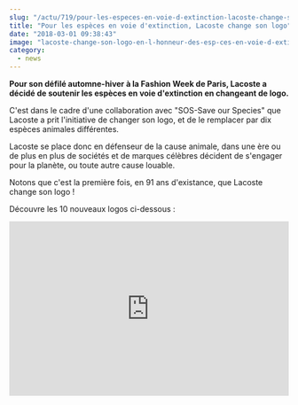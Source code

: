 ```yaml
--- 
slug: "/actu/719/pour-les-especes-en-voie-d-extinction-lacoste-change-son-logo"
title: "Pour les espèces en voie d'extinction, Lacoste change son logo"
date: "2018-03-01 09:38:43"
image: "lacoste-change-son-logo-en-l-honneur-des-esp-ces-en-voie-d-extinction-649.jpg"
category:
  - news
---
```

<p><strong>Pour son défilé automne-hiver à la Fashion Week de Paris, Lacoste a décidé de soutenir les espèces en voie d'extinction en changeant de logo.</strong></p>

<p>C'est dans le cadre d'une collaboration avec "SOS-Save our Species" que Lacoste a prit l'initiative de changer son logo, et de le remplacer par dix espèces animales différentes.</p>

<p>Lacoste se place donc en défenseur de la cause animale, dans une ère ou de plus en plus de sociétés et de marques célèbres décident de s'engager pour la planète, ou toute autre cause louable.</p>

<p>Notons que c'est la première fois, en 91 ans d'existance, que Lacoste change son logo !</p>

<p>Découvre les 10 nouveaux logos ci-dessous :</p>

<iframe width="100%" height="315" src="https://www.youtube.com/embed/xTYcvxnKomo" frameborder="0" allow="autoplay; encrypted-media" allowfullscreen></iframe>